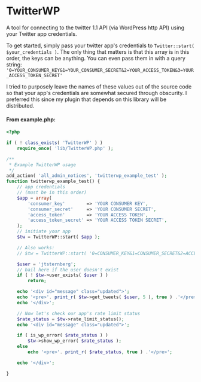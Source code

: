 TwitterWP
=========

A tool for connecting to the twitter 1.1 API (via WordPress http API) using your Twitter app credentials.

To get started, simply pass your twitter app's credentials to `Twitter::start( $your_credentials )`.
The only thing that matters is that this array is in this order, the keys can be anything. You can even pass them in with a query string:
`'0=YOUR_CONSUMER_KEY&1=YOUR_CONSUMER_SECRET&2=YOUR_ACCESS_TOKEN&3=YOUR_ACCESS_TOKEN_SECRET'`

I tried to purposely leave the names of these values out of the source code so that your app's credentials are somewhat secured through obscurity. I preferred this since my plugin that depends on this library will be distributed.

#### From example.php:
```php
<?php

if ( ! class_exists( 'TwitterWP' ) )
	require_once( 'lib/TwitterWP.php' );

/**
 * Example TwitterWP usage
 */
add_action( 'all_admin_notices', 'twitterwp_example_test' );
function twitterwp_example_test() {
	// app credentials
	// (must be in this order)
	$app = array(
		'consumer_key'        => 'YOUR CONSUMER KEY',
		'consumer_secret'     => 'YOUR CONSUMER SECRET',
		'access_token'        => 'YOUR ACCESS TOKEN',
		'access_token_secret' => 'YOUR ACCESS TOKEN SECRET',
	);
	// initiate your app
	$tw = TwitterWP::start( $app );

	// Also works:
	// $tw = TwitterWP::start( '0=CONSUMER_KEY&1=CONSUMER_SECRET&2=ACCESS_TOKEN&3=ACCESS_TOKEN_SECRET' );

	$user = 'jtsternberg';
	// bail here if the user doesn't exist
	if ( ! $tw->user_exists( $user ) )
		return;

	echo '<div id="message" class="updated">';
	echo '<pre>'. print_r( $tw->get_tweets( $user, 5 ), true ) .'</pre>';
	echo '</div>';

	// Now let's check our app's rate limit status
	$rate_status = $tw->rate_limit_status();
	echo '<div id="message" class="updated">';

	if ( is_wp_error( $rate_status ) )
		$tw->show_wp_error( $rate_status );
	else
		echo '<pre>'. print_r( $rate_status, true ) .'</pre>';

	echo '</div>';

}
```

